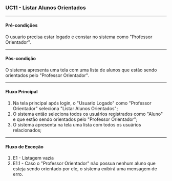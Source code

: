### UC11 - Listar Alunos Orientados
---
#### Pré-condições
O usuario precisa estar logado e constar no sistema como "Professor Orientador".

---
#### Pós-condição
O sistema apresenta uma tela com uma lista de alunos que estão sendo orientados pelo "Professor Orientador". 

---
#### Fluxo Principal
1. Na tela principal após login, o "Usuario Logado" como "Professor Orientador" seleciona "Listar Alunos Orientados";
2. O sistema então seleciona todos os usuários registrados como "Aluno" e que estão sendo orientados pelo "Professor Orientador"; 
3. O sistema apresenta na tela uma lista com todos os usuários relacionados;

---
#### Fluxo de Exceção
1. E1 - Listagem vazia
2. E1.1 - Caso o "Professor Orientador" não possua nenhum aluno que esteja sendo orientado por ele, o sistema exibirá uma mensagem de erro. 

